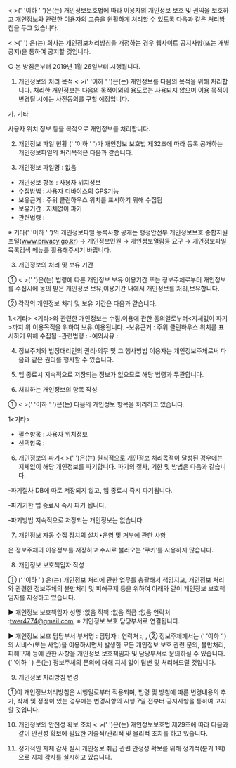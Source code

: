 < >(' '이하 ' ')은(는) 개인정보보호법에 따라 이용자의 개인정보 보호 및 권익을 보호하고 개인정보와 관련한 이용자의 고충을 원활하게 처리할 수 있도록 다음과 같은 처리방침을 두고 있습니다.

< >(' ') 은(는) 회사는 개인정보처리방침을 개정하는 경우 웹사이트 공지사항(또는 개별공지)을 통하여 공지할 것입니다.

○ 본 방침은부터 2019년 1월 26일부터 시행됩니다.


1. 개인정보의 처리 목적 < >(' '이하 ' ')은(는) 개인정보를 다음의 목적을 위해 처리합니다. 처리한 개인정보는 다음의 목적이외의 용도로는 사용되지 않으며 이용 목적이 변경될 시에는 사전동의를 구할 예정입니다.

가. 기타

사용자 위치 정보 등을 목적으로 개인정보를 처리합니다.



2. 개인정보 파일 현황
(' '이하 ' ')가 개인정보 보호법 제32조에 따라 등록․공개하는 개인정보파일의 처리목적은 다음과 같습니다.

1. 개인정보 파일명 : 없음
- 개인정보 항목 : 사용자 위치정보
- 수집방법 : 사용자 디바이스의 GPS기능
- 보유근거 : 주위 클린하우스 위치를 표시하기 위해 수집됨
- 보유기간 : 지체없이 파기
- 관련법령 :



※ 기타(' '이하 ' ')의 개인정보파일 등록사항 공개는 행정안전부 개인정보보호 종합지원 포털(www.privacy.go.kr) → 개인정보민원 → 개인정보열람등 요구 → 개인정보파일 목록검색 메뉴를 활용해주시기 바랍니다.

3. 개인정보의 처리 및 보유 기간

① < >(' ')은(는) 법령에 따른 개인정보 보유·이용기간 또는 정보주체로부터 개인정보를 수집시에 동의 받은 개인정보 보유,이용기간 내에서 개인정보를 처리,보유합니다.

② 각각의 개인정보 처리 및 보유 기간은 다음과 같습니다.

1.<기타>
<기타>와 관련한 개인정보는 수집.이용에 관한 동의일로부터<지체없이 파기>까지 위 이용목적을 위하여 보유.이용됩니다.
-보유근거 : 주위 클린하우스 위치를 표시하기 위해 수집됨
-관련법령 : 
-예외사유 : 

4. 정보주체와 법정대리인의 권리·의무 및 그 행사방법 이용자는 개인정보주체로써 다음과 같은 권리를 행사할 수 있습니다.

1. 앱 종료시 지속적으로 저장되는 정보가 없으므로 해당 법령과 무관합니다.



5. 처리하는 개인정보의 항목 작성 

① < >(' '이하 ' ')은(는) 다음의 개인정보 항목을 처리하고 있습니다.

1<기타>
- 필수항목 : 사용자 위치정보
- 선택항목 :




6. 개인정보의 파기< >(' ')은(는) 원칙적으로 개인정보 처리목적이 달성된 경우에는 지체없이 해당 개인정보를 파기합니다. 파기의 절차, 기한 및 방법은 다음과 같습니다.

-파기절차
DB에 따로 저장되지 않고, 앱 종료시 즉시 파기됩니다.

-파기기한
앱 종료시 즉시 파기 됩니다.

-파기방법
지속적으로 저장되는 개인정보는 없습니다.



7. 개인정보 자동 수집 장치의 설치•운영 및 거부에 관한 사항

은 정보주체의 이용정보를 저장하고 수시로 불러오는 ‘쿠키’를 사용하지 않습니다.


8. 개인정보 보호책임자 작성


① (‘ ’이하 ‘ ) 은(는) 개인정보 처리에 관한 업무를 총괄해서 책임지고, 개인정보 처리와 관련한 정보주체의 불만처리 및 피해구제 등을 위하여 아래와 같이 개인정보 보호책임자를 지정하고 있습니다.

▶ 개인정보 보호책임자 
성명 :없음
직책 :없음
직급 :없음
연락처 :twer4774@gmail.com, 
※ 개인정보 보호 담당부서로 연결됩니다.

▶ 개인정보 보호 담당부서
부서명 :
담당자 :
연락처 :, , 
② 정보주체께서는 (‘ ’이하 ‘ ) 의 서비스(또는 사업)을 이용하시면서 발생한 모든 개인정보 보호 관련 문의, 불만처리, 피해구제 등에 관한 사항을 개인정보 보호책임자 및 담당부서로 문의하실 수 있습니다. (‘ ’이하 ‘ ) 은(는) 정보주체의 문의에 대해 지체 없이 답변 및 처리해드릴 것입니다.



9. 개인정보 처리방침 변경

①이 개인정보처리방침은 시행일로부터 적용되며, 법령 및 방침에 따른 변경내용의 추가, 삭제 및 정정이 있는 경우에는 변경사항의 시행 7일 전부터 공지사항을 통하여 고지할 것입니다.



10. 개인정보의 안전성 확보 조치 < >(' ')은(는) 개인정보보호법 제29조에 따라 다음과 같이 안전성 확보에 필요한 기술적/관리적 및 물리적 조치를 하고 있습니다.

1. 정기적인 자체 감사 실시
개인정보 취급 관련 안정성 확보를 위해 정기적(분기 1회)으로 자체 감사를 실시하고 있습니다.

